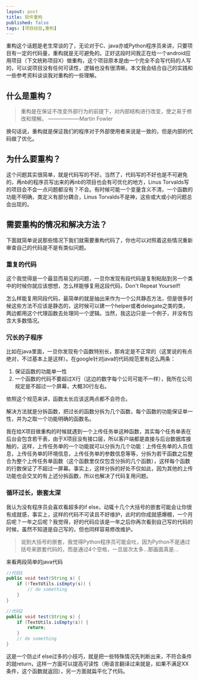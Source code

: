 ```yaml
---
layout: post
title: 软件重构
published: false
tags: [项目经验,重构]
---
```


重构这个话题是老生常谈的了，无论对于C、java亦或Python程序员来讲，只要项目有一定的代码量，重构就是无可避免的。正好这段时间我正在给一个android应用项目（下文统称项目X）做重构，这个项目原本是由一个完全不会写代码的人写的，可以说项目没有任何可读性，逻辑也没有很清晰。本文我会结合自己的实践和一些参考资料谈谈我对重构的一些理解。

## 什么是重构？

> 重构是在保证不改变外部行为的前提下，对内部结构进行改变，使之易于修改和理解。
——————Martin Fowler

换句话说，重构就是保证我们的程序对于外部使用者来说是一致的，但是内部的代码做了优化。

## 为什么要重构？

这个问题其实很简单，就是代码写的不好。当然了，代码写的不好也是不可避免的，再nb的程序员写出来的再nb的项目也会有可优化的地方，Linus Torvalds写的项目会不会一点问题都没有？不会。有时候可能一个变量含义不清，一个函数的功能不明确，类定义有部分耦合，Linus Torvalds不是神，这些或大或小的问题总会出现的。

## 需要重构的情况和解决方法？

下面就简单说说那些情况下我们就需要重构代码了，你也可以对照着这些情况重新审查自己的代码是不是有类似问题。

### 重复的代码

这个我觉得是一个最显而易见的问题，一旦你发现有段代码是复制粘贴到另一个类中的时候你就应该想想，怎么样能够复用这段代码，Don't Repeat Yourself!

怎么样能复用同段代码，最简单的就是抽出来作为一个公共静态方法，但是很多时候这些方法不应该是静态的，这时候可以建一个helper或者delegate之类的类，两边都用这个代理函数去处理同一个逻辑。当然，我这边只是一个例子，并没有包含大多数情况。

### 冗长的子程序

比如在java里面，一旦你发现有个函数特别长，那肯定是不正常的（这里说的有点绝对，不过基本上是这样）。在google针对java的代码规范里有这么两条：

1. 保证函数的功能单一性
2. 一个函数的代码不要超过X行（这边的数字每个公司可能不一样），我所在公司规定是不超过一个屏幕，大概30行左右。

依照这个规范来讲，函数太长应该这两点都不会符合。

解决方法就是分拆函数，把过长的函数分拆为几个函数，每个函数的功能保证单一性，并为之取一个功能明确的函数名。

我在给X项目做重构的时候就遇到一个上传任务单这种函数，其实每个任务单表在后台会包含若干表，由于X项目没有接口层，所以客户端都是直接与后台数据库接触的，这样，上传任务单的一个功能就可以分拆为几个功能：上传任务单的人员信息，上传任务单的环境信息，上传任务单的参数信息等等，分拆为若干函数之后整合为整个上传任务单函数（这个函数里仅仅包含分拆的几个函数），这样每个函数的行数保证了不超过一屏幕。事实上，这样分拆的好处不仅如此，因为其他的上传功能也会交叉的有上述分拆函数，所以也解决了代码复用问题。

### 循环过长，嵌套太深

我认为没有程序员会喜欢看超多的if else，动辄十几个大括号的嵌套可能会让你很有成就感，事实上，这样的代码不可读且不好维护，此时的你成就感爆棚，一个月后呢？一年之后呢？我觉得，好的代码应该是一年之后你再次看到自己写的代码的时候，虽然不知道是自己写的，但也同样容易修改维护。

> 说到大括号的嵌套，我觉得Python程序员可能会吐，因为Python不是通过括号来嵌套代码的，而是通过4个空格，一旦层次太多...那画面真是...

来看两段简单的java代码

```java
//代码1
public void test(String s) {
    if (!TextUtils.isEmpty(s)) {
        // do something
    }
}

//代码2
public void test(String s) {
    if (TextUtils.isEmpty(s)) {
        return;
    }
    // do something
}
```

这是一个防止if else过多的小技巧，就是把一些特殊情况先判断出来，不符合条件的就return，这样一方面可以提高可读性（用语言翻译过来就是，如果不满足XX条件，这个函数就返回），另一方面就扁平化了代码。